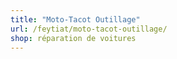 ```yaml
---
title: "Moto-Tacot Outillage"
url: /feytiat/moto-tacot-outillage/
shop: réparation de voitures
---
```

